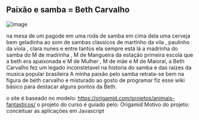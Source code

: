 ## Paixão e samba = Beth Carvalho

![image](https://github.com/user-attachments/assets/0a4325da-a85f-42d8-9d0d-6d223ba6a8f2)

na mesa de um pagode em uma roda de samba 
em cima dela uma cerveja bem geladinha ao som de sambas classicos de martinho da vila , paulinho da viola , clara nunes e entre tantos ela sempre está lá
a madrinha do samba do M de madrinha , M de Mangueira da estação primeira escola que a beth era apaixonada e M de Mulher , M de mãe  e M de Maioral, a Beth Carvalho fez um legado inconstetavel na historia do samba e das raizes da musica popular brasileira
A minha paixão pelo samba retrata-se bem na figura de beth carvalho e misturado ao gosto de programar fiz esse wiki básico para destacar alguns pontos da Beth.

o site é baseado no modelo: https://origamid.com/projetos/animais-fantasticos/
o projeto do curso é guiado pelo: Origamid 
Motivo do projeto: conceituar as aplicações em Javascript
